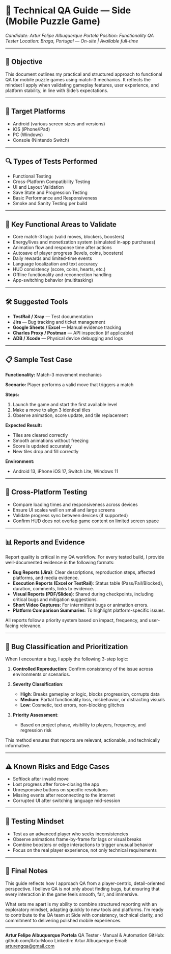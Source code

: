 # 🧪 **Technical QA Guide — Side (Mobile Puzzle Game)**
*Candidate: Artur Felipe Albuquerque Portela*
*Position: Functionality QA Tester*
*Location: Braga, Portugal — On-site | Available full-time*

---

## 🎯 Objective

This document outlines my practical and structured approach to functional QA for mobile puzzle games using match-3 mechanics. It reflects the mindset I apply when validating gameplay features, user experience, and platform stability, in line with Side’s expectations.

---

## 📱 Target Platforms

* Android (various screen sizes and versions)
* iOS (iPhone/iPad)
* PC (Windows)
* Console (Nintendo Switch)

---

## 🔍 Types of Tests Performed

* Functional Testing
* Cross-Platform Compatibility Testing
* UI and Layout Validation
* Save State and Progression Testing
* Basic Performance and Responsiveness
* Smoke and Sanity Testing per build

---

## 🧩 Key Functional Areas to Validate

* Core match-3 logic (valid moves, blockers, boosters)
* Energy/lives and monetization system (simulated in-app purchases)
* Animation flow and response time after actions
* Autosave of player progress (levels, coins, boosters)
* Daily rewards and limited-time events
* Language localization and text accuracy
* HUD consistency (score, coins, hearts, etc.)
* Offline functionality and reconnection handling
* App-switching behavior (multitasking)

---

## 🛠️ Suggested Tools

* **TestRail / Xray** — Test documentation
* **Jira** — Bug tracking and ticket management
* **Google Sheets / Excel** — Manual evidence tracking
* **Charles Proxy / Postman** — API inspection (if applicable)
* **ADB / Xcode** — Physical device debugging and logs

---

## 📋 Sample Test Case

**Functionality:** Match-3 movement mechanics

**Scenario:** Player performs a valid move that triggers a match

**Steps:**

1. Launch the game and start the first available level
2. Make a move to align 3 identical tiles
3. Observe animation, score update, and tile replacement

**Expected Result:**

* Tiles are cleared correctly
* Smooth animations without freezing
* Score is updated accurately
* New tiles drop and fill correctly

**Environment:**

* Android 13, iPhone iOS 17, Switch Lite, Windows 11

---

## 🔁 Cross-Platform Testing

* Compare loading times and responsiveness across devices
* Ensure UI scales well on small and large screens
* Validate progress sync between devices (if supported)
* Confirm HUD does not overlap game content on limited screen space

---

## 📊 Reports and Evidence

Report quality is critical in my QA workflow. For every tested build, I provide well-documented evidence in the following formats:

* **Bug Reports (Jira)**: Clear descriptions, reproduction steps, affected platforms, and media evidence.
* **Execution Reports (Excel or TestRail)**: Status table (Pass/Fail/Blocked), duration, comments, links to evidence.
* **Visual Reports (PDF/Slides)**: Shared during checkpoints, including critical bugs and mitigation suggestions.
* **Short Video Captures**: For intermittent bugs or animation errors.
* **Platform Comparison Summaries**: To highlight platform-specific issues.

All reports follow a priority system based on impact, frequency, and user-facing relevance.

---

## 🧮 Bug Classification and Prioritization

When I encounter a bug, I apply the following 3-step logic:

1. **Controlled Reproduction**: Confirm consistency of the issue across environments or scenarios.

2. **Severity Classification**:

   * **High**: Breaks gameplay or logic, blocks progression, corrupts data
   * **Medium**: Partial functionality loss, misbehavior, or distracting visuals
   * **Low**: Cosmetic, text errors, non-blocking glitches

3. **Priority Assessment**:

   * Based on project phase, visibility to players, frequency, and regression risk

This method ensures that reports are relevant, actionable, and technically informative.

---

## ⚠️ Known Risks and Edge Cases

* Softlock after invalid move
* Lost progress after force-closing the app
* Unresponsive buttons on specific resolutions
* Missing events after reconnecting to the internet
* Corrupted UI after switching language mid-session

---

## 🧠 Testing Mindset

* Test as an advanced player who seeks inconsistencies
* Observe animations frame-by-frame for lags or visual breaks
* Combine boosters or edge interactions to trigger unusual behavior
* Focus on the real player experience, not only technical requirements

---

## 📎 Final Notes

This guide reflects how I approach QA from a player-centric, detail-oriented perspective. I believe QA is not only about finding bugs, but ensuring that every interaction in the game feels smooth, fair, and immersive.

What sets me apart is my ability to combine structured reporting with an exploratory mindset, adapting quickly to new tools and platforms. I’m ready to contribute to the QA team at Side with consistency, technical clarity, and commitment to delivering polished mobile experiences.

---

**Artur Felipe Albuquerque Portela**
QA Tester · Manual & Automation
GitHub: github.com/ArturMoco
LinkedIn: Artur Albuquerque
Email: [arturengqa@gmail.com](mailto:arturengqa@gmail.com)
